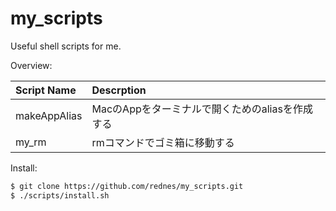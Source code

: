 # my_scripts
Useful shell scripts for me.

Overview:

| Script Name  | Descrption                                      |
|:-------------|:------------------------------------------------|
| makeAppAlias | MacのAppをターミナルで開くためのaliasを作成する |
| my_rm        | rmコマンドでゴミ箱に移動する                    |


Install:
```sh
$ git clone https://github.com/rednes/my_scripts.git
$ ./scripts/install.sh
```
